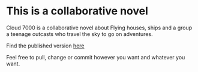 # This is a collaborative novel

Cloud 7000 is a collaborative novel about Flying houses, ships and a group a teenage outcasts who travel the sky to go on adventures. 

Find the published version [here](https://messerblatt.github.io/Cloud7000/)

Feel free to pull, change or commit however you want and whatever you want.


